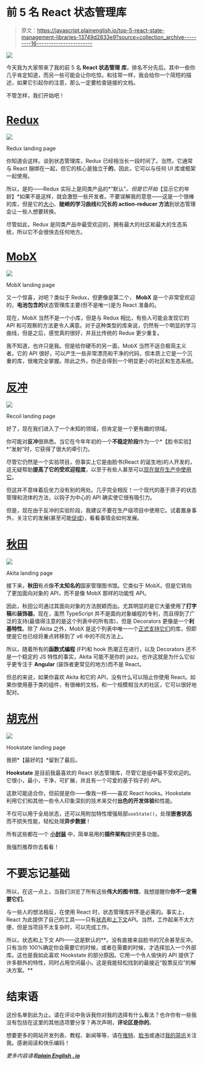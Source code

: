 # 前 5 名 React 状态管理库

> 原文：<https://javascript.plainenglish.io/top-5-react-state-management-libraries-13749d2833e9?source=collection_archive---------16----------------------->

![](img/9ece648039e8d3cbce780ef098918af8.png)

今天我为大家带来了我的前 5 名 **React 状态管理** **库**，排名不分先后。其中一些你几乎肯定知道，而另一些可能会让你吃惊。和往常一样，我会给你一个简短的描述，如果它引起你的注意，那么一定要检查链接的文档。

不管怎样，我们开始吧！

# [Redux](https://redux.js.org/)

![](img/084ca57a15e97e8d50f16467447a5c82.png)

Redux landing page

你知道会这样。谈到状态管理库，Redux 已经相当长一段时间了。当然，它通常与 React 捆绑在一起，但它的核心是独立于**的**，因此，它可以与任何 UI 库或框架一起使用。

所以，是的——Redux 实际上是同类产品的*“默认”*。但是它开始*【显示它的年龄】*如果不是这样，就会激怒一些开发者。不要误解我的意思——这是一个很棒的库，但是它的[大小](https://bundlephobia.com/result?p=@reduxjs/toolkit)、**陡峭的学习曲线**和**冗长的 action-reducer 方法**到状态管理会让一些人想要转换。

尽管如此，Redux 是同类产品中最受欢迎的，拥有最大的社区和最大的生态系统，所以它不会很快去任何地方。

# [MobX](https://mobx.js.org/README.html)

![](img/e569aa5f24ffa82e72d160713ab55d69.png)

MobX landing page

又一个惊喜，对吧？类似于 Redux，但更像是第二个， **MobX** 是一个非常受欢迎的，**电池包含的**状态管理库主要(但不是唯一)是为 React 准备的。

现在，MobX 当然不是一个小库，但是与 Redux 相比，有些人可能会发现它的 API 和可观察的方法更令人满意。对于这种类型的库来说，仍然有一个明显的学习曲线，但是之后，感觉真的很好，并且比传统的 Redux 更少重复。

我不知道，也许只是我。但是给你硬币的另一面，MobX 当然不适合极简主义者。它的 API 很好，可以产生一些非常漂亮和干净的代码，但本质上它是一个沉重的库，很难完全掌握。除此之外，你还会得到一个明显更小的社区和生态系统。

# [反冲](https://recoiljs.org/)

![](img/fb10234c43e4173d026e73a2d66957d5.png)

Recoil landing page

好了，现在我们进入了一个未知的领域，但肯定是一个更有趣的领域。

你可能对**反冲**很熟悉。当它在今年年初的一个**不稳定阶段**作为一个*【脸书实验】*“发射”时，它获得了很大的牵引力。

尽管它仍然是一个实验项目，但事实上它是由脸书(React 的诞生地)的人开发的，这无疑帮助**提高了它的受欢迎程度**，以至于有些人甚至可以[现在就在生产中使用它](https://www.reddit.com/r/reactjs/comments/i3asfg/is_recoil_production_ready/?utm_source=share&utm_medium=web2x&context=3)。

但这并不意味着后坐力没有别的用处。几乎完全相反！一个现代的基于原子的状态管理和流体的方法，以钩子为中心的 API 确实使它很有吸引力。

但是，现在由于反冲的实验阶段，我建议不要在生产级项目中使用它。试着置身事外，关注它的发展(甚至可能[促成](https://github.com/facebookexperimental/Recoil))，看看事情会如何发展。

# [秋田](https://datorama.github.io/akita/)

![](img/8720efbcf7af3f57b8c99c9cb19c4026.png)

Akita landing page

接下来，**秋田**有点像**不太知名的**国家管理图书馆。它类似于 MobX，但是它转向了更加面向对象的 API，而不是像 MobX 那样的功能性 API。

因此，秋田公司通过其面向对象的方法脱颖而出。尤其明显的是它大量使用了**打字稿**和**装饰器**。现在，虽然 TypeScript 并不是面向对象编程的专利，而且得到了广泛的支持(最值得注意的是这个列表中的所有库)，但是 Decorators 更像是一个**利基特性**。除了 Akita 之外，MobX 是这个列表中唯一一个[正式支持它们](https://mobx.js.org/enabling-decorators.html)的库，但即使是它也已经将重点转移到了 v6 中的不同方法上。

所以，随着所有的**函数式编程** (FP)和 hook 热潮正在进行，以及 Decorators 还不是一个稳定的 JS 特性的事实，Akita 可能不是你的 jazz。也许这就是为什么它似乎更专注于 **Angular** (装饰者更常见的地方)而不是 React。

但总的来说，如果你喜欢 Akita 和它的 API，没有什么可以阻止你使用 React。如果你使用基于类的组件，有很棒的文档，和一个规模相当大的社区，它可以很好地配对。

# [胡克州](https://hookstate.js.org/)

![](img/44b0d477475869a4e703a89cf1ba90a7.png)

Hookstate landing page

我把*【最好的】*留到了最后。

**Hookstate** 是目前我最喜欢的 React 状态管理库，尽管它是组中最不受欢迎的。它很小，最小，干净，可扩展，并且有一个可爱的基于钩子的 API。

这款可能适合你，但前提是你——像我一样——喜欢 React hooks。Hookstate 利用它们和其他一些令人印象深刻的技术来交付**出色的开发体验**和性能。

不仅可以用于全局状态，还可以用附加特性增强局部`useState()`，处理**嵌套状态**而不损失性能，轻松处理**异步数据**！

所有这些都在一个 [**小封装**](https://bundlephobia.com/result?p=@hookstate/core) 中，简单易用的**插件架构**提供更多功能。

我强烈推荐你去看看！

# 不要忘记基础

所以，在这一点上，当我们浏览了所有这些**伟大的图书馆**，我想提醒你**你不一定需要它们**。

与一些人的想法相反，在使用 React 时，状态管理库并不是必需的。事实上，React 为此提供了自己的工具——只有[状态](https://reactjs.org/docs/state-and-lifecycle.html)和[上下文](https://reactjs.org/docs/context.html)API。当然，工作起来不太方便，但是当项目不太复杂时，可以完成工作。

所以，状态和上下文 API——这是默认的**。没有直接来自脸书的冗余甚至反冲。只有当你 100%确定你会需要它的时候，或者在需要的时候，才选择加入一个外部库。这也是我如此喜欢 Hookstate 的部分原因。它用一个令人愉快的 API 提供了许多额外的特性，同时占用空间最小。这是我能轻松找到的最接近“股票反应”的解决方案。**

# 结束语

这份名单到此为止。请在评论中告诉我你对我的选择有什么看法？也许你有一些我没有包括在这里的其他选项要分享？再次声明，**评论区是你的**。

想要更多的网站开发列表、教程、新闻等等，请在[推特](https://twitter.com/areknawo)、[脸书](https://facebook.com/areknawoblog)或通过[我的简讯](https://areknawo.com/#newsletter)关注我。感谢阅读和快乐编码！

*更多内容请看*[***plain English . io***](http://plainenglish.io/)